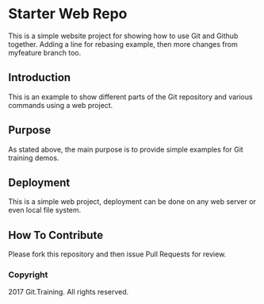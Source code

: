 # Starter Web Repo

This is a simple website project for showing how to use Git and Github together.  Adding a line for rebasing example, then more changes from myfeature branch too.

## Introduction

This is an example to show different parts of the Git repository and various commands using a web project.

## Purpose

As stated above, the main purpose is to provide simple examples for Git training demos.

## Deployment

This is a simple web project, deployment can be done on any web server or even local file system.

## How To Contribute

Please fork this repository and then issue Pull Requests for review.

### Copyright

2017 Git.Training.  All rights reserved.